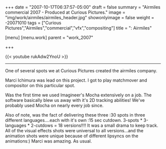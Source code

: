 +++
date = "2007-10-17T06:37:57-05:00"
draft = false
summary = "Airmiles commercial 2007 - Produced at Curious Pictures."
image = "img/work/airmiles/airmiles_header.jpg"
showonlyimage = false
weight = -20071010
tags = ["Curious Pictures","Airmiles","commercial","vfx","compositing"]
title = ": Airmiles"

[menu]
[menu.work]
parent = "work_2007"

+++

{{< youtube rukAdw2YnoU >}}

---


One of several spots we at Curious Pictures created the airmiles company.

Marci Ichimura was lead on this project. I got to play matchmover and compositor on this particular spot.

Was the first time we used Imagineer's Mocha extensively on a job. The software basically blew us away with it's 2D tracking abilities! We've probably used Mocha on nearly every job since.

Also of note, was the fact of delivering these three :30 spots in three different languages....each with it's own :15 sec cutdown.
3-spots * 3-languages * 2-cutdows = 18 versions!!!!
It was a small drama to keep track. All of the visual effects shots were universal to all versions...and the animation shots were unique because of different lipsyncs on the animations:) Marci was amazing. As usual.
